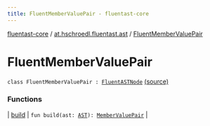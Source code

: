 ```yaml
---
title: FluentMemberValuePair - fluentast-core
---
```


[fluentast-core](../../index.html) / [at.hschroedl.fluentast.ast](../index.html) / [FluentMemberValuePair](.)

# FluentMemberValuePair

`class FluentMemberValuePair : `[`FluentASTNode`](../-fluent-a-s-t-node/index.html) [(source)](http://github.com/hschroedl/fluentast/tree/master/core/at.hschroedl.fluentast/ast/ASTNode.kt#L86)

### Functions

| [build](build.html) | `fun build(ast: `[`AST`](https://help.eclipse.org/neon/topic/org.eclipse.jdt.doc.isv/reference/api/org/eclipse/jdt/core/dom/AST.html)`): `[`MemberValuePair`](https://help.eclipse.org/neon/topic/org.eclipse.jdt.doc.isv/reference/api/org/eclipse/jdt/core/dom/MemberValuePair.html) |

